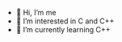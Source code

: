 - 👋 Hi, I’m me
- 👀 I’m interested in C and C++
- 🌱 I’m currently learning C++




<!---
carmen42-git/carmen42-git is a ✨ special ✨ repository because its `README.md` (this file) appears on your GitHub profile.
You can click the Preview link to take a look at your changes.
--->
